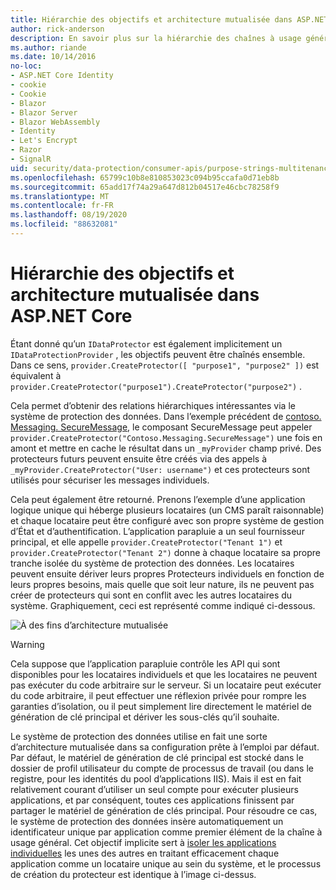 ```yaml
---
title: Hiérarchie des objectifs et architecture mutualisée dans ASP.NET Core
author: rick-anderson
description: En savoir plus sur la hiérarchie des chaînes à usage général et sur l’architecture mutualisée en ce qui concerne les API de protection des données ASP.NET Core.
ms.author: riande
ms.date: 10/14/2016
no-loc:
- ASP.NET Core Identity
- cookie
- Cookie
- Blazor
- Blazor Server
- Blazor WebAssembly
- Identity
- Let's Encrypt
- Razor
- SignalR
uid: security/data-protection/consumer-apis/purpose-strings-multitenancy
ms.openlocfilehash: 65799c10b8e810853023c094b95ccafa0d71eb8b
ms.sourcegitcommit: 65add17f74a29a647d812b04517e46cbc78258f9
ms.translationtype: MT
ms.contentlocale: fr-FR
ms.lasthandoff: 08/19/2020
ms.locfileid: "88632081"
---
```

# <a name="purpose-hierarchy-and-multi-tenancy-in-aspnet-core"></a>Hiérarchie des objectifs et architecture mutualisée dans ASP.NET Core

Étant donné qu’un `IDataProtector` est également implicitement un `IDataProtectionProvider` , les objectifs peuvent être chaînés ensemble. Dans ce sens, `provider.CreateProtector([ "purpose1", "purpose2" ])` est équivalent à `provider.CreateProtector("purpose1").CreateProtector("purpose2")` .

Cela permet d’obtenir des relations hiérarchiques intéressantes via le système de protection des données. Dans l’exemple précédent de [contoso. Messaging. SecureMessage](xref:security/data-protection/consumer-apis/purpose-strings#data-protection-contoso-purpose), le composant SecureMessage peut appeler `provider.CreateProtector("Contoso.Messaging.SecureMessage")` une fois en amont et mettre en cache le résultat dans un `_myProvider` champ privé. Des protecteurs futurs peuvent ensuite être créés via des appels à `_myProvider.CreateProtector("User: username")` et ces protecteurs sont utilisés pour sécuriser les messages individuels.

Cela peut également être retourné. Prenons l’exemple d’une application logique unique qui héberge plusieurs locataires (un CMS paraît raisonnable) et chaque locataire peut être configuré avec son propre système de gestion d’État et d’authentification. L’application parapluie a un seul fournisseur principal, et elle appelle `provider.CreateProtector("Tenant 1")` et `provider.CreateProtector("Tenant 2")` donne à chaque locataire sa propre tranche isolée du système de protection des données. Les locataires peuvent ensuite dériver leurs propres Protecteurs individuels en fonction de leurs propres besoins, mais quelle que soit leur nature, ils ne peuvent pas créer de protecteurs qui sont en conflit avec les autres locataires du système. Graphiquement, ceci est représenté comme indiqué ci-dessous.

![À des fins d’architecture mutualisée](purpose-strings-multitenancy/_static/purposes-multi-tenancy.png)

>[!WARNING]
> Cela suppose que l’application parapluie contrôle les API qui sont disponibles pour les locataires individuels et que les locataires ne peuvent pas exécuter du code arbitraire sur le serveur. Si un locataire peut exécuter du code arbitraire, il peut effectuer une réflexion privée pour rompre les garanties d’isolation, ou il peut simplement lire directement le matériel de génération de clé principal et dériver les sous-clés qu’il souhaite.

Le système de protection des données utilise en fait une sorte d’architecture mutualisée dans sa configuration prête à l’emploi par défaut. Par défaut, le matériel de génération de clé principal est stocké dans le dossier de profil utilisateur du compte de processus de travail (ou dans le registre, pour les identités du pool d’applications IIS). Mais il est en fait relativement courant d’utiliser un seul compte pour exécuter plusieurs applications, et par conséquent, toutes ces applications finissent par partager le matériel de génération de clés principal. Pour résoudre ce cas, le système de protection des données insère automatiquement un identificateur unique par application comme premier élément de la chaîne à usage général. Cet objectif implicite sert à [isoler les applications individuelles](xref:security/data-protection/configuration/overview#per-application-isolation) les unes des autres en traitant efficacement chaque application comme un locataire unique au sein du système, et le processus de création du protecteur est identique à l’image ci-dessus.
